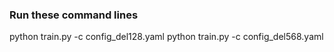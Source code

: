 ### Run these command lines
python train.py -c config_del128.yaml
python train.py -c config_del568.yaml
